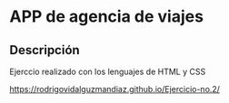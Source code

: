 # APP de agencia de viajes

## Descripción

Ejerccio realizado con los lenguajes de HTML y CSS

https://rodrigovidalguzmandiaz.github.io/Ejercicio-no.2/
